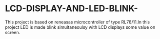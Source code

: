 # LCD-DISPLAY-AND-LED-BLINK-
This project is based on reneasas microcontroller of type RL78/11.In this project LED is made blink simultaneoulsy with LCD displays some value on screen.
